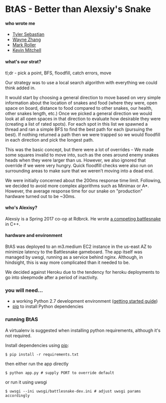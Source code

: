 # BtAS - Better than Alexsiy's Snake

#### who wrote me

* [Tyler Sebastian](https://github.com/tills13)
* [Wayne Zhang](https://github.com/waynezhang1995)
* [Mark Roller](https://github.com/rollerbrick)
* [Kevin Mitchell](https://github.com/KevinMitchellREDBRICK)

#### what's our strat?

tl;dr - pick a point, BFS, floodfill, catch errors, move

Our strategy was to use a local search algorithm with everything we could think added in.

It would start by choosing a general direction to move based on very simple information about the location of snakes and food (where they were, open space on board, distance to food compared to other snakes, our health, other snakes length, etc.) Once we picked a general direction we would look at all open spaces in that direction to evaluate how desirable they were (creating a list of rated spots). For each spot in this list we spawned a thread and ran a simple BFS to find the best path for each (pursuing the best). If nothing returned a path then we were trapped so we would floodfill in each direction and pick the longest path.

This was the basic concept, but there were a lot of overrides – We made some squares invalid to move into, such as the ones around enemy snakes heads when they were larger than us. However, we also ignored that override if we were very hungry. Quick floodfill checks were also run on surrounding areas to make sure that we weren’t moving into a dead end.

We were initially concerned about the 200ms response time limit. Following, we decided to avoid more complex algorithms such as Minimax or A*. However, the average response time for our snake on "production" hardware turned out to be ~30ms.

#### who's Alexisy?

Alexsiy is a Spring 2017 co-op at Rdbrck. He wrote [a competing battlesnake](https://github.com/aleksiy325/snek) in C++.

#### hardware and environment

BtAS was deployed to an m3.medium EC2 instance in the us-east AZ to minimize latency to the Battlesnake gameboard. The app itself was managed by uwsgi, running as a service behind nginx. Although, in hindsight, this is way more complicated than it needed to be.

We decided against Heroku due to the tendency for heroku deployments to go into sleepmode after a period of inactivity.

### you will need...

* a working Python 2.7 development environment ([getting started guide](http://hackercodex.com/guide/python-development-environment-on-mac-osx/))
* [pip](https://pip.pypa.io/en/latest/installing.html) to install Python dependencies

### running BtAS

A virtualenv is suggested when installing python requirements, although it's not required.

Install dependencies using [pip](https://pip.pypa.io/en/latest/installing.html):
```
$ pip install -r requirements.txt
```

then either run the app directly

```
$ python app.py # supply PORT to override default
```

or run it using uwsgi

```
$ uwsgi --ini uwsgi/battlesnake-dev.ini # adjust uwsgi params accordingly
```